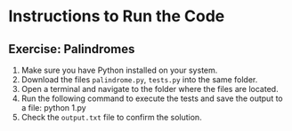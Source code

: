# Instructions to Run the Code

## Exercise: Palindromes

1. Make sure you have Python installed on your system.
2. Download the files `palindrome.py`, `tests.py` into the same folder.
3. Open a terminal and navigate to the folder where the files are located.
4. Run the following command to execute the tests and save the output to a file:
python 1.py
5. Check the `output.txt` file to confirm the solution.
